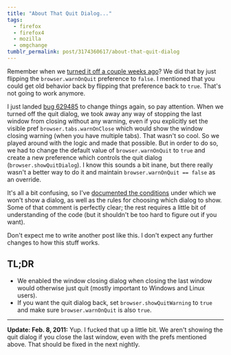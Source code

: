 ```yaml
---
title: "About That Quit Dialog..."
tags:
  - firefox
  - firefox4
  - mozilla
  - omgchange
tumblr_permalink: post/3174360617/about-that-quit-dialog
---
```


Remember when we [turned it off a couple weeks ago](/posts/just-quit-it)? We did that by just flipping the `browser.warnOnQuit` preference to `false`. I mentioned that you could get old behavior back by flipping that preference back to `true`. That's not going to work anymore.

I just landed [bug 629485](https://bugzilla.mozilla.org/show_bug.cgi?id=629485) to change things again, so pay attention. When we turned off the quit dialog, we took away any way of stopping the last window from closing without any warning, even if you explicitly set the visible pref `browser.tabs.warnOnClose` which would show the window closing warning (when you have multiple tabs). That wasn't so cool. So we played around with the logic and made that possible. But in order to do so, we had to change the default value of `browser.warnOnQuit` to `true` and create a new preference which controls the quit dialog (`browser.showQuitDialog`). I know this sounds a bit inane, but there really wasn't a better way to do it and maintain `browser.warnOnQuit == false` as an override.

It's all a bit confusing, so I've [documented the conditions](http://hg.mozilla.org/mozilla-central/file/84921e24be9c/browser/components/nsBrowserGlue.js#l443) under which we won't show a dialog, as well as the rules for choosing which dialog to show. Some of that comment is perfectly clear; the rest requires a little bit of understanding of the code (but it shouldn't be too hard to figure out if you want).

Don't expect me to write another post like this. I don't expect any further changes to how this stuff works.

## TL;DR

* We enabled the window closing dialog when closing the last window would otherwise just quit (mostly important to Windows and Linux users).
* If you want the quit dialog back, set `browser.showQuitWarning` to `true` and make sure `browser.warnOnQuit` is also `true`.

- - -

**Update: Feb. 8, 2011:** Yup. I fucked that up a little bit. We aren't showing the quit dialog if you close the last window, even with the prefs mentioned above. That should be fixed in the next nightly.
